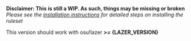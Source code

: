 **Disclaimer: This is still a WIP. As such, things may be missing or broken**
_Please see the [installation instructions](https://github.com/Game4all/gamebosu#installation-instructions) for detailed steps on installing the ruleset_

This version should work with osu!lazer **_>=_ {LAZER_VERSION}**
